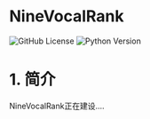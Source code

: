 # NineVocalRank


![GitHub License](https://img.shields.io/github/license/NineBiliTeam/NineBiliRank) 
![Python Version](https://badgen.net/pypi/python/black)



# 1. 简介

NineVocalRank正在建设....